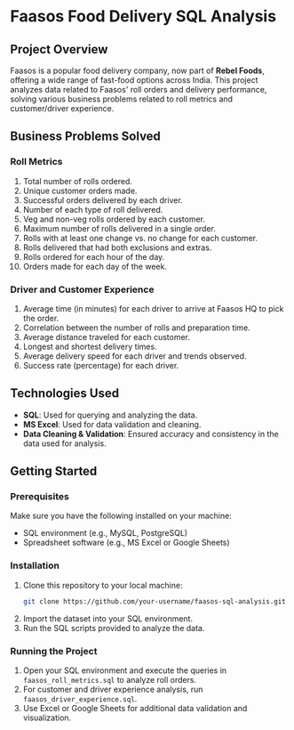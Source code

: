 # Faasos Food Delivery SQL Analysis

## Project Overview
Faasos is a popular food delivery company, now part of **Rebel Foods**, offering a wide range of fast-food options across India. This project analyzes data related to Faasos' roll orders and delivery performance, solving various business problems related to roll metrics and customer/driver experience.

## Business Problems Solved

### **Roll Metrics**
1. Total number of rolls ordered.
2. Unique customer orders made.
3. Successful orders delivered by each driver.
4. Number of each type of roll delivered.
5. Veg and non-veg rolls ordered by each customer.
6. Maximum number of rolls delivered in a single order.
7. Rolls with at least one change vs. no change for each customer.
8. Rolls delivered that had both exclusions and extras.
9. Rolls ordered for each hour of the day.
10. Orders made for each day of the week.

### **Driver and Customer Experience**
1. Average time (in minutes) for each driver to arrive at Faasos HQ to pick the order.
2. Correlation between the number of rolls and preparation time.
3. Average distance traveled for each customer.
4. Longest and shortest delivery times.
5. Average delivery speed for each driver and trends observed.
6. Success rate (percentage) for each driver.

## Technologies Used
- **SQL**: Used for querying and analyzing the data.
- **MS Excel**: Used for data validation and cleaning.
- **Data Cleaning & Validation**: Ensured accuracy and consistency in the data used for analysis.

## Getting Started

### Prerequisites
Make sure you have the following installed on your machine:
- SQL environment (e.g., MySQL, PostgreSQL)
- Spreadsheet software (e.g., MS Excel or Google Sheets)

### Installation
1. Clone this repository to your local machine:
    ```bash
    git clone https://github.com/your-username/faasos-sql-analysis.git
    ```
2. Import the dataset into your SQL environment.
3. Run the SQL scripts provided to analyze the data.

### Running the Project
1. Open your SQL environment and execute the queries in `faasos_roll_metrics.sql` to analyze roll orders.
2. For customer and driver experience analysis, run `faasos_driver_experience.sql`.
3. Use Excel or Google Sheets for additional data validation and visualization.


